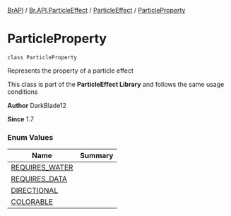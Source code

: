 [BrAPI](../../../index.md) / [Br.API.ParticleEffect](../../index.md) / [ParticleEffect](../index.md) / [ParticleProperty](./index.md)

# ParticleProperty

`class ParticleProperty`

Represents the property of a particle effect

 This class is part of the **ParticleEffect Library** and follows the same usage conditions

**Author**
DarkBlade12

**Since**
1.7

### Enum Values

| Name | Summary |
|---|---|
| [REQUIRES_WATER](-r-e-q-u-i-r-e-s_-w-a-t-e-r.md) |  |
| [REQUIRES_DATA](-r-e-q-u-i-r-e-s_-d-a-t-a.md) |  |
| [DIRECTIONAL](-d-i-r-e-c-t-i-o-n-a-l.md) |  |
| [COLORABLE](-c-o-l-o-r-a-b-l-e.md) |  |

